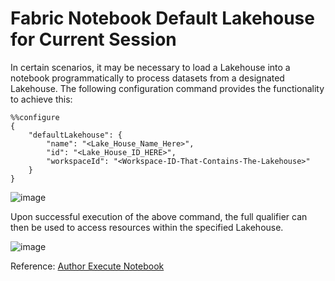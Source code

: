 # Fabric Notebook Default Lakehouse for Current Session
<link rel="icon" href="articles/fabric_16_color.svg" type="image/x-icon" >


In certain scenarios, it may be necessary to load a Lakehouse into a notebook programmatically to process datasets from a designated Lakehouse. The following configuration command provides the functionality to achieve this:

```
%%configure
{
    "defaultLakehouse": { 
        "name": "<Lake_House_Name_Here>",
        "id": "<Lake_House_ID_HERE>",
        "workspaceId": "<Workspace-ID-That-Contains-The-Lakehouse>" 
    }
}
```

![image](https://github.com/user-attachments/assets/56c24318-b752-4614-a223-ef17facc7518)




Upon successful execution of the above command, the full qualifier can then be used to access resources within the specified Lakehouse.

![image](https://github.com/user-attachments/assets/4a0c75e0-2d66-4246-8591-b619f75f3762)


Reference: <a href="https://learn.microsoft.com/en-us/fabric/data-engineering/author-execute-notebook" target="_blank">Author Execute Notebook</a>



